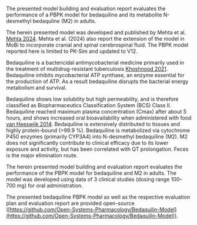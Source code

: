 The presented model building and evaluation report evaluates the performance of a PBPK model for bedaquiline and its metabolite N-desmethyl bedaquline (M2) in adults. 

The herein presented model was developed and published by Mehta et al. [Mehta 2024](#main-references). Mehta et al. (2024) also report the extension of the model in MoBi to incorporate cranial and spinal cerebrospinal fluid. The PBPK model reported here is limited to PK-Sim and updated to V12.

Bedaquiline is a bactericidal antimycobacterial medicine primarily used in the treatment of multidrug-resistant tuberculosis [Khoshnood 2021](#main-references). Bedaquiline inhibits mycobacterial ATP synthase, an enzyme essential for the production of ATP. As a result bedaquiline disrupts the bacterial energy metabolism and survival.

Bedaquiline shows low solubility but high permeability, and is therefore classified as Biopharmaceutics Classification System (BCS) Class II. Bedaquiline reached maximum plasma concentration (Cmax) after about 5 hours, and shows increased oral bioavailability when administered with food [van Heeswijk 2014](#main-references). Bedaquiline is extensively distributed to tissues and highly protein-bound (>99.9 %). Bedaquiline is metabolized via cytochrome P450 enzymes (primarily CYP3A4) into N-desmethyl bedaquiline (M2). M2 does not significantly contribute to clinical efficacy due to its lower exposure and activity, but has been correlated with QT prolongation. Feces is the major elimination route.

The herein presented model building and evaluation report evaluates the performance of the PBPK model for bedaquiline and M2 in adults. The model was developed using data of 3 clinical studies (dosing range 100–700 mg) for oral administration. 

The presented bedaquiline PBPK model as well as the respective evaluation plan and evaluation report are provided open-source ([https://github.com/Open-Systems-Pharmacology/Bedaquilin-Model](https://github.com/Open-Systems-Pharmacology/Bedaquilin-Model)).

